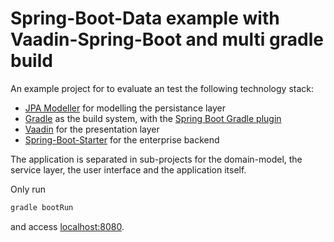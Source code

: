 # Spring-Boot-Data example with Vaadin-Spring-Boot and multi gradle build

An example project for to evaluate an test the following technology stack:

* [JPA Modeller](http://jpamodeler.github.io/) for modelling the persistance layer
* [Gradle](https://gradle.org/) as the build system, with the [Spring Boot Gradle plugin](http://docs.spring.io/spring-boot/docs/current/reference/html/build-tool-plugins-gradle-plugin.html)
* [Vaadin](https://vaadin.com/home) for the presentation layer
* [Spring-Boot-Starter](https://github.com/spring-projects/spring-boot/tree/master/spring-boot-starters) for the enterprise backend

The application is separated in sub-projects for the domain-model, the service layer, the user interface and the application 
itself.

Only run

```java
gradle bootRun
```

and access [localhost:8080](http://localhost:8080/).